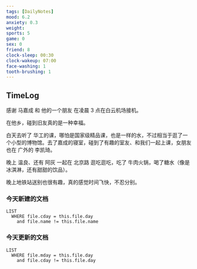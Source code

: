 ```yaml
---
tags: [DailyNotes]
mood: 6.2
anxiety: 0.3
weight:
sports: 5
game: 0
sex: 0
friend: 8
clock-sleep: 00:30
clock-wakeup: 07:00
face-washing: 1
tooth-brushing: 1
---
```


## TimeLog

感谢 马嘉成 和 他的一个朋友 在凌晨 3 点在白云机场接机。

在他乡，碰到旧友真的是一种幸福。

白天去听了 华工的课，哪怕是国家级精品课，也是一样的水，不过相当于逛了一个小型的博物馆。去了嘉成的寝室，碰到了有趣的室友、和我们一起上课，女朋友也在 广外的 李凯琦。

晚上 温良、还有 阿灰 一起在 北京路 逛吃逛吃，吃了 牛肉火锅，喝了糖水（像是冰淇淋，还有甜甜的饮品）。

晚上地铁站送别也很有趣，真的感觉时间飞快，不忍分别。

### 今天新建的文档
```dataview
LIST 
  WHERE file.cday = this.file.day
    and file.name != this.file.name
```

### 今天更新的文档
```dataview
LIST
  WHERE file.mday = this.file.day
    and file.cday != this.file.day
```
